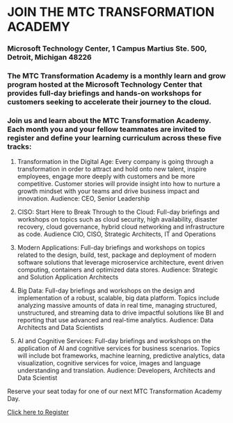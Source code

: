 # JOIN THE MTC TRANSFORMATION ACADEMY
### Microsoft Technology Center, 1 Campus Martius Ste. 500, Detroit, Michigan 48226

### The MTC Transformation Academy is a monthly learn and grow program hosted at the Microsoft Technology Center that provides full-day briefings and hands-on workshops for customers seeking to accelerate their journey to the cloud.

### Join us and learn about the MTC Transformation Academy. Each month you and your fellow teammates are invited to register and define your learning curriculum across these five tracks:
 
1) Transformation in the Digital Age: Every company is going through a transformation in order to attract and hold onto new talent, inspire employees, engage more deeply with customers and be more competitive. Customer stories will provide insight into how to nurture a growth mindset with your teams and drive business impact and innovation. Audience: CEO, Senior Leadership
 
2) CISO: Start Here to Break Through to the Cloud: Full-day briefings and workshops on topics such as cloud security, high availability, disaster recovery, cloud governance, hybrid cloud networking and infrastructure as code. Audience CIO, CISO, Strategic Architects, IT and Operations
 
3) Modern Applications: Full-day briefings and workshops on topics related to the design, build, test, package and deployment of modern software solutions that leverage microservice architecture, event driven computing, containers and optimized data stores. Audience: Strategic and Solution Application Architects
 
4) Big Data: Full-day briefings and workshops on the design and implementation of a robust, scalable, big data platform. Topics include analyzing massive amounts of data in real time, managing structured, unstructured, and streaming data to drive impactful solutions like BI and reporting that use advanced and real-time analytics. Audience: Data Architects and Data Scientists
 
5) AI and Cognitive Services: Full-day briefings and workshops on the application of AI and cognitive services for business scenarios. Topics will include bot frameworks, machine learning, predictive analytics, data visualization, cognitive services for voice, images and language understanding and translation. Audience: Developers, Architects and Data Scientist
 
Reserve your seat today for one of our next MTC Transformation Academy Day.

[Click here to Register](aka.ms/mtcacademy)
